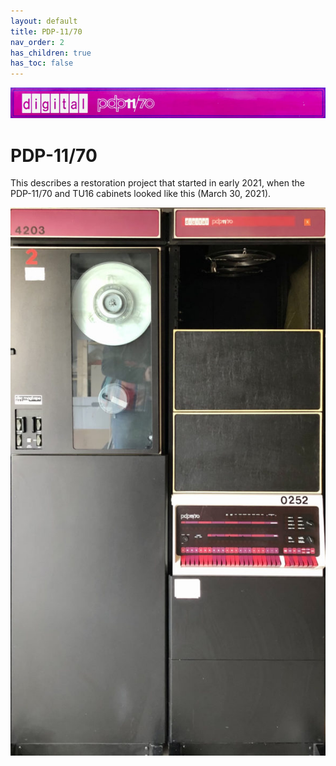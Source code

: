 ```yaml
---
layout: default
title: PDP-11/70
nav_order: 2
has_children: true
has_toc: false
---
```


![](../../assets/images/pdp-11-70/2021-03-17_09.56_Cabinet_header-1-768x75.jpg)

# PDP-11/70

This describes a restoration project that started in early 2021, when the PDP-11/70 and TU16 cabinets looked like this (March 30, 2021).

![](../../assets/images/pdp-11-70/2021-03-30-PDP-11-70-3-589x1024.jpeg)
